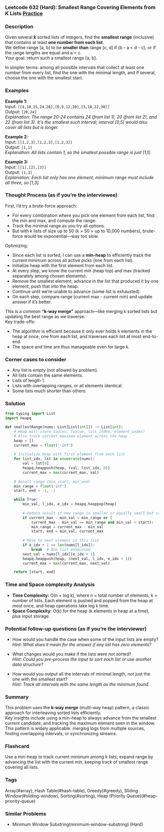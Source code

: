### Leetcode 632 (Hard): Smallest Range Covering Elements from K Lists [Practice](https://leetcode.com/problems/smallest-range-covering-elements-from-k-lists)

### Description  
Given several **k** sorted lists of integers, find the **smallest range** (inclusive) that contains at least **one number from each list**.  
We define range [a, b] to be **smaller than** range [c, d] if (b - a < d - c), or if the range lengths are equal and a < c.  
Your goal: return such a smallest range [a, b].

In simpler terms: among all possible intervals that collect at least one number from every list, find the one with the minimal length, and if several, choose the one with the smallest start.


### Examples  

**Example 1:**  
Input: `[[4,10,15,24,26],[0,9,12,20],[5,18,22,30]]`  
Output: `[20,24]`  
*Explanation: The range 20-24 contains 24 (from list 1), 20 (from list 2), and 22 (from list 3). It's the smallest such interval; interval [0,5] would also cover all lists but is longer.*

**Example 2:**  
Input: `[[1,2,3],[1,2,3],[1,2,3]]`  
Output: `[1,1]`  
*Explanation: All lists contain 1, so the smallest possible range is just [1,1].*

**Example 3:**  
Input: `[[1],[2],[3]]`  
Output: `[1,3]`  
*Explanation: Each list only has one element; minimum range must include all three, so [1,3].*


### Thought Process (as if you’re the interviewee)  

First, I’d try a brute-force approach:  
- For every combination where you pick one element from each list, find the min and max, and compute the range.  
- Track the minimal range as you try all options.  
- But with k lists of size up to 50 (k × 50 = up to 10,000 numbers), brute-force would be exponential—way too slow.

Optimizing:  
- Since each list is sorted, I can use a **min-heap** to efficiently track the current minimum across all active picks (one from each list).
- Initialize heap with the first element from each list.
- At every step, we know the current min (heap top) and max (tracked separately among chosen elements).
- Remove the smallest element; advance in the list that produced it by one element; push that into the heap.
- Continue until we’re unable to advance (some list is exhausted).
- On each step, compare range (current max - current min) and update answer if it’s better.

This is a common **“k-way merge”** approach—like merging k sorted lists but updating the best range as we traverse.  
Key trade-offs:  
- The algorithm is efficient because it only ever holds k elements in the heap at once, one from each list, and traverses each list at most end-to-end.
- The space and time are thus manageable even for large k.


### Corner cases to consider  
- Any list is empty (not allowed by problem).
- All lists contain the same elements.
- Lists of length 1.
- Lists with overlapping ranges, or all elements identical.
- Some lists much shorter than others.


### Solution

```python
from typing import List
import heapq

def smallestRange(nums: List[List[int]]) -> List[int]:
    # Heap will store tuples: (value, list_index, element_index)
    # Also track current maximum element across the heap
    heap = []
    current_max = float('-inf')
    
    # Initialize heap with first element from each list
    for list_idx, lst in enumerate(nums):
        val = lst[0]
        heapq.heappush(heap, (val, list_idx, 0))
        current_max = max(current_max, val)
    
    # Result range (min_start, min_end)
    min_range = float('inf')
    start, end = -1, -1

    while True:
        min_val, l_idx, e_idx = heapq.heappop(heap)
        
        # Update result if new range is smaller or equally small but starts earlier
        if current_max - min_val < min_range or (
            current_max - min_val == min_range and min_val < start):
            min_range = current_max - min_val
            start, end = min_val, current_max
        
        # Move to next element in this list
        if e_idx + 1 == len(nums[l_idx]):
            break  # One list exhausted
        next_val = nums[l_idx][e_idx + 1]
        heapq.heappush(heap, (next_val, l_idx, e_idx + 1))
        current_max = max(current_max, next_val)

    return [start, end]
```

### Time and Space complexity Analysis  

- **Time Complexity:** O(n × log k), where n = total number of elements, k = number of lists. Each element is pushed and popped from the heap at most once, and heap operations take log k time.
- **Space Complexity:** O(k) for the heap (k elements in heap at a time), plus input storage.


### Potential follow-up questions (as if you’re the interviewer)  

- How would you handle the case when some of the input lists are empty?  
  *Hint: What does it mean for the answer if any list has zero elements?*

- What changes would you make if the lists were not sorted?  
  *Hint: Could you pre-process the input to sort each list or use another data structure?*

- How would you output all the intervals of minimal length, not just the one with the smallest start?  
  *Hint: Track all intervals with the same length as the minimum found.*

### Summary
This problem uses the **k-way merge** (multi-way heap) pattern, a classic approach for interleaving sorted lists efficiently.  
Key insights include using a min-heap to always advance from the smallest current candidate, and tracking the maximum element seen in the window.  
This pattern is widely applicable: merging logs from multiple sources, finding overlapping intervals, or synchronizing streams.


### Flashcard
Use a min-heap to track current minimum among k lists; expand range by advancing the list with the current min, keeping track of smallest range covering all lists.

### Tags
Array(#array), Hash Table(#hash-table), Greedy(#greedy), Sliding Window(#sliding-window), Sorting(#sorting), Heap (Priority Queue)(#heap-priority-queue)

### Similar Problems
- Minimum Window Substring(minimum-window-substring) (Hard)
